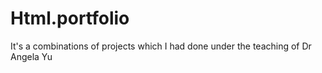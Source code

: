 # Html.portfolio
It's a combinations of projects which I had done under the teaching of Dr Angela Yu
